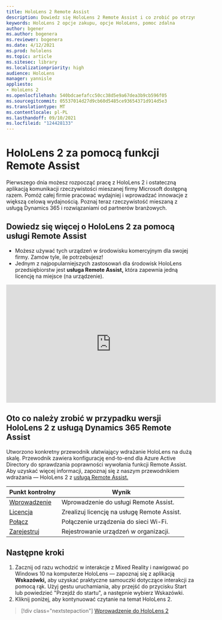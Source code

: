 ```yaml
---
title: HoloLens 2 Remote Assist
description: Dowiedz się HoloLens 2 Remote Assist i co zrobić po otrzymaniu własnej.
keywords: HoloLens 2 opcje zakupu, opcje HoloLens, pomoc zdalna
author: bgener
ms.author: bogenera
ms.reviewer: bogenera
ms.date: 4/12/2021
ms.prod: hololens
ms.topic: article
ms.sitesec: library
ms.localizationpriority: high
audience: HoloLens
manager: yannisle
appliesto:
- HoloLens 2
ms.openlocfilehash: 540bdcaefafcc50cc38d5e9a67dea3b9cb596f05
ms.sourcegitcommit: 05537014d27d9cb60d5485ce93654371d914d5e3
ms.translationtype: MT
ms.contentlocale: pl-PL
ms.lasthandoff: 09/10/2021
ms.locfileid: "124428133"
---
```

# <a name="hololens-2-with-remote-assist"></a>HoloLens 2 za pomocą funkcji Remote Assist

Pierwszego dnia możesz rozpocząć pracę z HoloLens 2 i ostateczną aplikacją komunikacji rzeczywistości mieszanej firmy Microsoft dostępną razem. Pomóż całej firmie pracować wydajniej i wprowadzać innowacje z większą celową wydajnością. Poznaj teraz rzeczywistość mieszaną z usługą Dynamics 365 i rozwiązaniami od partnerów branżowych.

## <a name="learn-about-hololens-2-with-remote-assist"></a>Dowiedz się więcej o HoloLens 2 za pomocą usługi Remote Assist
- Możesz używać tych urządzeń w środowisku komercyjnym dla swojej firmy. Zamów tyle, ile potrzebujesz!
- Jednym z najpopularniejszych zastosowań dla środowisk HoloLens przedsiębiorstw jest **usługa Remote Assist,** która zapewnia jedną licencję na miejsce (na urządzenie).

<iframe width="560" height="315" src="https://www.youtube.com/embed/d3YT8j0yYl0" frameborder="0" allow="accelerometer; autoplay; clipboard-write; encrypted-media; gyroscope; picture-in-picture" allowfullscreen></iframe>

## <a name="heres-what-to-do-next-with-the-hololens-2-with-dynamics-365-remote-assist-edition"></a>Oto co należy zrobić w przypadku wersji HoloLens 2 z usługą Dynamics 365 Remote Assist

Utworzono konkretny przewodnik ułatwiający wdrażanie HoloLens na dużą skalę. Przewodnik zawiera konfigurację end-to-end dla Azure Active Directory do sprawdzania poprawności wywołania funkcji Remote Assist. Aby uzyskać więcej informacji, zapoznaj się z naszym przewodnikiem wdrażania — HoloLens 2 z [usługą Remote Assist.](hololens2-cloud-connected-overview.md)

| Punkt kontrolny  | Wynik                                |
|-------------|----------------------------------------|
| [Wprowadzenie](/dynamics365/mixed-reality/remote-assist/overview-hololens) | Wprowadzenie do usługi Remote Assist.        |
| [Licencja](/dynamics365/mixed-reality/remote-assist/deploy-remote-assist#add-and-assign-licenses)     | Zrealizuj licencję na usługę Remote Assist.      |
| [Połącz](/hololens/hololens-network)     | Połączenie urządzenia do sieci Wi-Fi.       |
| [Zarejestruj](/hololens/hololens-enroll-mdm)      | Rejestrowanie urządzeń w organizacji. |

## <a name="next-steps"></a>Następne kroki

1. Zacznij od razu wchodzić w interakcje z Mixed Reality i nawigować po Windows 10 na komputerze HoloLens — zapoznaj się z aplikacją **Wskazówki,** aby uzyskać praktyczne samouczki dotyczące interakcji za pomocą rąk. Użyj gestu uruchamiania, aby przejść do przycisku Start lub powiedzieć "Przejdź do startu", a następnie wybierz Wskazówki.
1. Kliknij poniżej, aby kontynuować czytanie na temat HoloLens 2.

> [!div class="nextstepaction"]
> [Wprowadzenie do HoloLens 2](hololens2-basic-usage.md)
